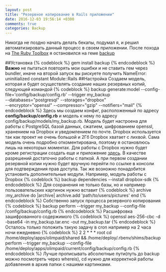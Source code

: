 ```yaml
---
layout: post
title: "Резервное копирование в Rails приложении"
date: 2016-12-03 19:56:14 +0300
comments: true
categories: Backup
---
```

Никогда не поздно начать делать бекапы, подумал я, и решил автоматизировать данный процесс в своем приложении. После похода на [The Ruby Toolbox]() я остановился на геме [backup](https://github.com/backup/backup)
<!-- more -->
##Установка
{% codeblock %}
gem install backup
{% endcodeblock %}
**Важно** не пытаться повторять мои ошибки и не ставить гем через bundler, иначе на второй запуск вы рискуете получить
NameError: uninitialized constant Module::Rails
##Настройка
Создаем модель, которая и будет осуществлять создание наших резервных копий, следующей командой
{% codeblock %}
backup generate:model  --config-file='config/backup/config.rb' --trigger my_backup \
    --databases="postgresql" --storages="dropbox" \
    --encryptor="openssl" --compressor="gzip" --notifiers="mail"
{% endcodeblock %}
Здесь мы создаем конфиг, расположенный по адресу **config/backup/config.rb** и модель к нему по адресу config/backup/models/my_backup.rb. 
Модель будет настроена для работы с PostgreSQL базой данных, сжатием, шифрованием openssl, хранением на Dropbox и уведомлением по почте.
Dropbox используется так как проект не очень большой и 2Гб Dropbox хватает с лихвой.
Сама модель очень подробно откоментирована, поэтому я остановлюсь лишь на некоторых моментах. 
Для работы с Dropbox нужно будет кроме регистрации создать еще и приложение [здесь](https://www.dropbox.com/developers/apps). В качестве разрешений достаточно работы с папкой. А при первом создании резервной копии нужно будет вручную перейти по ссылке в консоли для подтверждения прав доступа. 
Так же возножно понадобится установить дополнительные модули. Например, модуль работы с Dropbox
{% codeblock %}
backup dependencies --install dropbox-sdk
{% endcodeblock %}
Для сохранения не только базы, но и например пользовательских картинок нужно вставит
{% codeblock %}
  archive :my_archive do |archive|
    archive.add 'path/to/users/pictures'
  end
{% endcodeblock %}
Собственно запуск процесса резервного копирования 
{% codeblock %}
backup perform --trigger my_backup --config-file /config/backup/config.rb
{% endcodeblock %}
Расшифровка зашифрованного содержимого
{% codeblock %}
openssl aes-256-cbc -d -base64 -in my_backup.tar.enc  -out my_backup.tar
{% endcodeblock %}
Осталось только положить такую задачу в cron например на 2 часа ночи ежедневно
{% codeblock %}
2 2 * * * root cd /home/deploy/apps/olimpaid/shared && /home/deploy/.rbenv/shims/backup perform --trigger my_backup --config-file /home/deploy/apps/olimpaid/current/config/backup/config.rb
{% endcodeblock %}
Лучше прописывать абсолютные пути(путь до backup можно посмотреть через whereis), cd нужно для корректной работы добавления в архив папки с нашими картинками.



